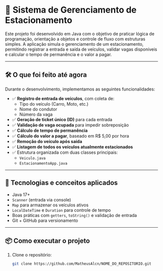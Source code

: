 # 🚗 Sistema de Gerenciamento de Estacionamento

Este projeto foi desenvolvido em Java com o objetivo de praticar lógica de programação, orientação a objetos e controle de fluxo com estruturas simples. A aplicação simula o gerenciamento de um estacionamento, permitindo registrar a entrada e saída de veículos, validar vagas disponíveis e calcular o tempo de permanência e o valor a pagar.

---

## 🛠️ O que foi feito até agora

Durante o desenvolvimento, implementamos as seguintes funcionalidades:

- ✅ **Registro de entrada de veículos**, com coleta de:
    - Tipo do veículo (Carro, Moto, etc.)
    - Nome do condutor
    - Número da vaga
- ✅ **Geração de ticket único (ID)** para cada entrada
- ✅ **Validação de vaga ocupada** para impedir sobreposição
- ✅ **Cálculo de tempo de permanência**
- ✅ **Cálculo do valor a pagar**, baseado em R$ 5,00 por hora
- ✅ **Remoção do veículo após saída**
- ✅ **Listagem de todos os veículos atualmente estacionados**
- ✅ Estrutura organizada com duas classes principais:
    - `Veiculo.java`
    - `EstacionamentoApp.java`

---

## 🧪 Tecnologias e conceitos aplicados

- Java 17+
- `Scanner` (entrada via console)
- `Map` para armazenar os veículos ativos
- `LocalDateTime` e `Duration` para controle de tempo
- Boas práticas com `getters`, `toString()` e validação de entrada
- Git + GitHub para versionamento

---

## 📦 Como executar o projeto

1. Clone o repositório:
   ```bash
   git clone https://github.com/MatheusAlcn/NOME_DO_REPOSITORIO.git

